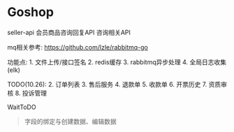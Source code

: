 # Goshop

seller-api
    会员商品咨询回复API
    咨询相关API
    
mq相关参考:
    https://github.com/lzle/rabbitmq-go
    
功能点:
    1. 文件上传/接口签名
    2. redis缓存
    3. rabbitmq异步处理
    4. 全局日志收集(elk)
    
 TODO(10.26):
    2. 订单列表
    3. 售后服务
    4. 退款单
    5. 收款单
    6. 开票历史
    7. 资质审核
    8. 投诉管理
  
 WaitToDO
 > 字段的绑定与创建数据、编辑数据
